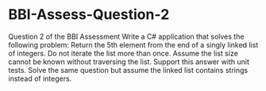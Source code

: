 # BBI-Assess-Question-2
Question 2 of the BBI Assessment
Write a C# application that solves the following problem:
Return the 5th element from the end of a singly linked list of integers. Do not iterate the list more than once. Assume the list size cannot be known without traversing the list.
Support this answer with unit tests.
Solve the same question but assume the linked list contains strings instead of integers.
